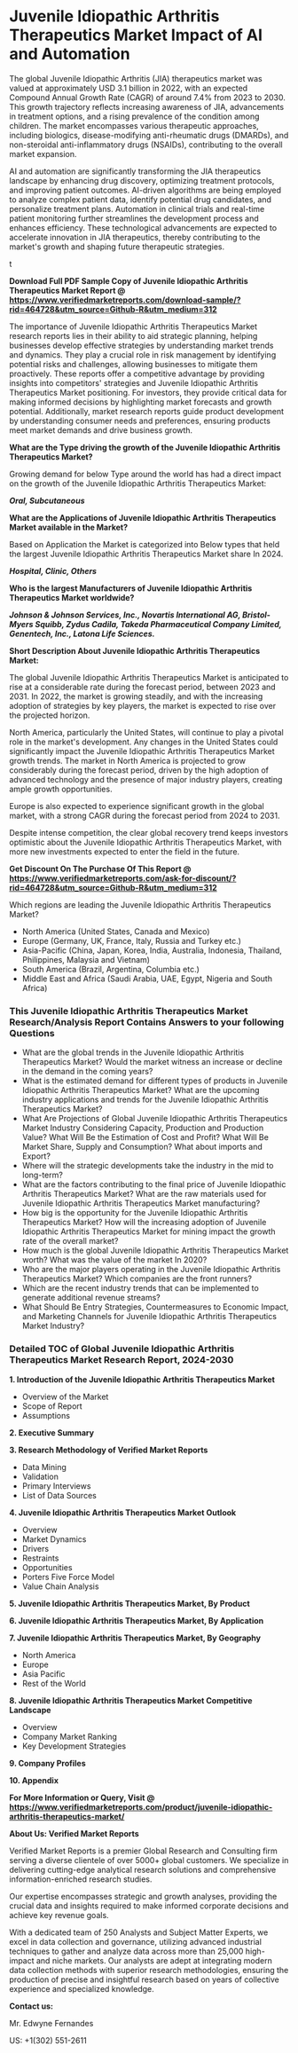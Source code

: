 <meta name="title" content="Global Juvenile Idiopathic Arthritis Therapeutics Market Impact of AI and Automation"><meta name="description" content="The global Juvenile Idiopathic Arthritis (JIA) therapeutics market was valued at approximately USD 3.1 billion in 2022, with an expected Compound Annual Growth Rate (C"><meta name="title" content="Juvenile Idiopathic Arthritis Therapeutics Market Size, Share, Scope, Trends, Growth, Opportunities, Analysis, Forecast"><h1>Juvenile Idiopathic Arthritis Therapeutics Market Impact of AI and Automation</h1><p>The global Juvenile Idiopathic Arthritis (JIA) therapeutics market was valued at approximately USD 3.1 billion in 2022, with an expected Compound Annual Growth Rate (CAGR) of around 7.4% from 2023 to 2030. This growth trajectory reflects increasing awareness of JIA, advancements in treatment options, and a rising prevalence of the condition among children. The market encompasses various therapeutic approaches, including biologics, disease-modifying anti-rheumatic drugs (DMARDs), and non-steroidal anti-inflammatory drugs (NSAIDs), contributing to the overall market expansion.</p><p>AI and automation are significantly transforming the JIA therapeutics landscape by enhancing drug discovery, optimizing treatment protocols, and improving patient outcomes. AI-driven algorithms are being employed to analyze complex patient data, identify potential drug candidates, and personalize treatment plans. Automation in clinical trials and real-time patient monitoring further streamlines the development process and enhances efficiency. These technological advancements are expected to accelerate innovation in JIA therapeutics, thereby contributing to the market's growth and shaping future therapeutic strategies.</p>t</p><p id="" class=""><strong>Download Full PDF Sample Copy of Juvenile Idiopathic Arthritis Therapeutics Market Report @ <a href="https://www.verifiedmarketreports.com/download-sample/?rid=464728&utm_source=Github-R&utm_medium=312" target="_blank">https://www.verifiedmarketreports.com/download-sample/?rid=464728&utm_source=Github-R&utm_medium=312</a></strong></p><p>The importance of&nbsp;Juvenile Idiopathic Arthritis Therapeutics Market research reports lies in their ability to aid strategic planning, helping businesses develop effective strategies by understanding market trends and dynamics. They play a crucial role in risk management by identifying potential risks and challenges, allowing businesses to mitigate them proactively. These reports offer a competitive advantage by providing insights into competitors' strategies and Juvenile Idiopathic Arthritis Therapeutics Market positioning. For investors, they provide critical data for making informed decisions by highlighting market forecasts and growth potential. Additionally, market research reports guide product development by understanding consumer needs and preferences, ensuring products meet market demands and drive business growth.</p><p><strong>What are the&nbsp;Type driving the growth of the Juvenile Idiopathic Arthritis Therapeutics Market?</strong></p><p id="" class="">Growing demand for below Type around the world has had a direct impact on the growth of the Juvenile Idiopathic Arthritis Therapeutics Market:</p><em><strong>Oral, Subcutaneous</strong></em></p><strong>What are the&nbsp;Applications&nbsp;of Juvenile Idiopathic Arthritis Therapeutics Market available in the Market?</strong></p><p id="" class="">Based on Application the Market is categorized into Below types that held the largest Juvenile Idiopathic Arthritis Therapeutics Market share In 2024.</p><em><strong>Hospital, Clinic, Others</strong></em></p><strong>Who is the largest Manufacturers of Juvenile Idiopathic Arthritis Therapeutics Market worldwide?</strong></p><p><em><strong>Johnson & Johnson Services, Inc., Novartis International AG, Bristol-Myers Squibb, Zydus Cadila, Takeda Pharmaceutical Company Limited, Genentech, Inc., Latona Life Sciences.</strong></em></p><p id="" class=""><strong>Short Description About Juvenile Idiopathic Arthritis Therapeutics Market:</strong></p><p>The global Juvenile Idiopathic Arthritis Therapeutics Market is anticipated to rise at a considerable rate during the forecast period, between 2023 and 2031. In 2022, the market is growing steadily, and with the increasing adoption of strategies by key players, the market is expected to rise over the projected horizon.</p><p>North America, particularly the United States, will continue to play a pivotal role in the market's development. Any changes in the United States could significantly impact the Juvenile Idiopathic Arthritis Therapeutics Market growth trends. The market in North America is projected to grow considerably during the forecast period, driven by the high adoption of advanced technology and the presence of major industry players, creating ample growth opportunities.</p><p>Europe is also expected to experience significant growth in the global market, with a strong CAGR during the forecast period from 2024 to 2031.</p><p>Despite intense competition, the clear global recovery trend keeps investors optimistic about the Juvenile Idiopathic Arthritis Therapeutics Market, with more new investments expected to enter the field in the future.</p><p id="" class=""><strong>Get Discount On The Purchase Of This Report @ <a href="https://www.verifiedmarketreports.com/ask-for-discount/?rid=464728&utm_source=Github-R&utm_medium=312" target="_blank">https://www.verifiedmarketreports.com/ask-for-discount/?rid=464728&utm_source=Github-R&utm_medium=312</a></strong></p>Which regions are leading the Juvenile Idiopathic Arthritis Therapeutics Market?</p><ul><li>North America (United States, Canada and Mexico)</li><li>Europe (Germany, UK, France, Italy, Russia and Turkey etc.)</li><li>Asia-Pacific (China, Japan, Korea, India, Australia, Indonesia, Thailand, Philippines, Malaysia and Vietnam)</li><li>South America (Brazil, Argentina, Columbia etc.)</li><li>Middle East and Africa (Saudi Arabia, UAE, Egypt, Nigeria and South Africa)</li></ul><h3 id="" class="">This Juvenile Idiopathic Arthritis Therapeutics Market Research/Analysis Report Contains Answers to your following Questions</h3><ul><li>What are the global trends in the Juvenile Idiopathic Arthritis Therapeutics Market? Would the market witness an increase or decline in the demand in the coming years?</li><li>What is the estimated demand for different types of products in Juvenile Idiopathic Arthritis Therapeutics Market? What are the upcoming industry applications and trends for the Juvenile Idiopathic Arthritis Therapeutics Market?</li><li>What Are Projections of Global Juvenile Idiopathic Arthritis Therapeutics Market Industry Considering Capacity, Production and Production Value? What Will Be the Estimation of Cost and Profit? What Will Be Market Share, Supply and Consumption? What about imports and Export?</li><li>Where will the strategic developments take the industry in the mid to long-term?</li><li>What are the factors contributing to the final price of Juvenile Idiopathic Arthritis Therapeutics Market? What are the raw materials used for Juvenile Idiopathic Arthritis Therapeutics Market manufacturing?</li><li>How big is the opportunity for the Juvenile Idiopathic Arthritis Therapeutics Market? How will the increasing adoption of Juvenile Idiopathic Arthritis Therapeutics Market for mining impact the growth rate of the overall market?</li><li>How much is the global Juvenile Idiopathic Arthritis Therapeutics Market worth? What was the value of the market In 2020?</li><li>Who are the major players operating in the Juvenile Idiopathic Arthritis Therapeutics Market? Which companies are the front runners?</li><li>Which are the recent industry trends that can be implemented to generate additional revenue streams?</li><li>What Should Be Entry Strategies, Countermeasures to Economic Impact, and Marketing Channels for Juvenile Idiopathic Arthritis Therapeutics Market Industry?</li></ul><h3 id="" class="">Detailed TOC of Global Juvenile Idiopathic Arthritis Therapeutics Market Research Report, 2024-2030</h3><p id="" class=""><strong>1. Introduction of the Juvenile Idiopathic Arthritis Therapeutics Market</strong></p><ul><li>Overview of the Market</li><li>Scope of Report</li><li>Assumptions</li></ul><p id="" class=""><strong>2. Executive Summary</strong></p><p id="" class=""><strong>3. Research Methodology of Verified Market Reports</strong></p><ul><li>Data Mining</li><li>Validation</li><li>Primary Interviews</li><li>List of Data Sources</li></ul><p id="" class=""><strong>4. Juvenile Idiopathic Arthritis Therapeutics Market Outlook</strong></p><ul><li>Overview</li><li>Market Dynamics</li><li>Drivers</li><li>Restraints</li><li>Opportunities</li><li>Porters Five Force Model</li><li>Value Chain Analysis</li></ul><p id="" class=""><strong>5. Juvenile Idiopathic Arthritis Therapeutics Market, By Product</strong></p><p id="" class=""><strong>6. Juvenile Idiopathic Arthritis Therapeutics Market, By Application</strong></p><p id="" class=""><strong>7. Juvenile Idiopathic Arthritis Therapeutics Market, By Geography</strong></p><ul><li>North America</li><li>Europe</li><li>Asia Pacific</li><li>Rest of the World</li></ul><p id="" class=""><strong>8. Juvenile Idiopathic Arthritis Therapeutics Market Competitive Landscape</strong></p><ul><li>Overview</li><li>Company Market Ranking</li><li>Key Development Strategies</li></ul><p id="" class=""><strong>9. Company Profiles</strong></p><p id="" class=""><strong>10. Appendix</strong></p><p id="" class=""><strong>For More Information or Query, Visit @ <a href="https://www.verifiedmarketreports.com/product/juvenile-idiopathic-arthritis-therapeutics-market/" target="_blank">https://www.verifiedmarketreports.com/product/juvenile-idiopathic-arthritis-therapeutics-market/</a></strong></p><p id="" class=""><strong>About Us: Verified Market Reports</strong></p><p id="" class="">Verified Market Reports is a premier Global Research and Consulting firm serving a diverse clientele of over 5000+ global customers. We specialize in delivering cutting-edge analytical research solutions and comprehensive information-enriched research studies.</p><p id="" class="">Our expertise encompasses strategic and growth analyses, providing the crucial data and insights required to make informed corporate decisions and achieve key revenue goals.</p><p id="" class="">With a dedicated team of 250 Analysts and Subject Matter Experts, we excel in data collection and governance, utilizing advanced industrial techniques to gather and analyze data across more than 25,000 high-impact and niche markets. Our analysts are adept at integrating modern data collection methods with superior research methodologies, ensuring the production of precise and insightful research based on years of collective experience and specialized knowledge.</p><p id="" class=""><strong>Contact us:</strong></p><p id="" class="">Mr. Edwyne Fernandes</p><p id="" class="">US: +1(302) 551-2611</p>